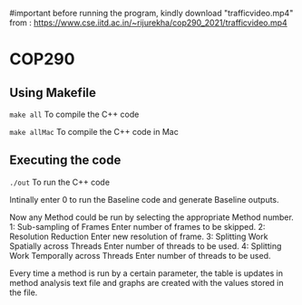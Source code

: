 #important before running the program, kindly download "trafficvideo.mp4" from : https://www.cse.iitd.ac.in/~rijurekha/cop290_2021/trafficvideo.mp4
# COP290
## Using Makefile

``` make all ```
To compile the C++ code

``` make allMac ```
To compile the C++ code in Mac

## Executing the code

``` ./out ```
To run the C++ code

Intinally enter 0 to run the Baseline code and generate Baseline outputs.

Now any Method could be run by selecting the appropriate Method number.
1: Sub-sampling of Frames
    Enter number of frames to be skipped. 
2: Resolution Reduction
    Enter new resolution of frame.
3: Splitting Work Spatially across Threads
    Enter number of threads to be used.
4: Splitting Work Temporally across Threads
    Enter number of threads to be used.
    
Every time a method is run by a certain parameter, the table is updates in method analysis text file and graphs are created with the values stored in the file.

